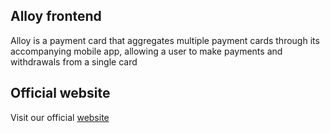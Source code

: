 ## Alloy frontend

Alloy is a payment card that aggregates multiple payment cards through its accompanying mobile app, allowing a user to make payments and withdrawals from a single card

## Official website

Visit our official [website](https://github.com/adebay8/alloy-frontend)
